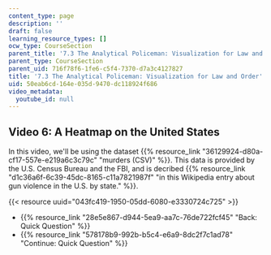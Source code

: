 ```yaml
---
content_type: page
description: ''
draft: false
learning_resource_types: []
ocw_type: CourseSection
parent_title: '7.3 The Analytical Policeman: Visualization for Law and Order'
parent_type: CourseSection
parent_uid: 716f78f6-1fe6-c5f4-7370-d7a3c4127827
title: '7.3 The Analytical Policeman: Visualization for Law and Order'
uid: 50eab6cd-164e-035d-9470-dc118924f686
video_metadata:
  youtube_id: null
---
```

## Video 6: A Heatmap on the United States

In this video, we'll be using the dataset {{% resource_link "36129924-d80a-cf17-557e-e219a6c3c79c" "murders (CSV)" %}}. This data is provided by the U.S. Census Bureau and the FBI, and is decribed {{% resource_link "d1c36a6f-6c39-45dc-8165-c11a7821987f" "in this Wikipedia entry about gun violence in the U.S. by state." %}}. 

{{< resource uuid="043fc419-1950-05dd-6080-e3330724c725" >}}

- {{% resource_link "28e5e867-d944-5ea9-aa7c-76de722fcf45" "Back: Quick Question" %}}
- {{% resource_link "578178b9-992b-b5c4-e6a9-8dc2f7c1ad78" "Continue: Quick Question" %}}